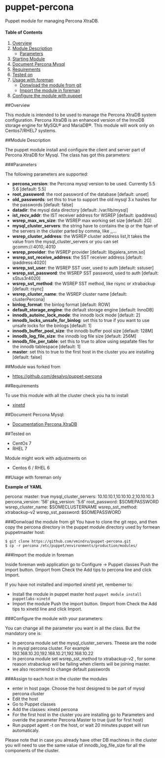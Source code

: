 puppet-percona
======

Puppet module for managing Percona XtraDB.

#### Table of Contents
1. [Overview](#overview)
2. [Module Description](#module-description)
    * [Parameters](#parameters)
3. [Starting Module](#starting-module)
4. [Document Percona Mysql](#document-percona-mysql)
5. [Requirements](#Requirements)
6. [Tested on](#tested-on)
7. [Usage with foreman](#usage-with-foreman)
    * [Donwload the module from git](#donwload-the-module-from-git)
    * [Import the module in foreman](#import-the-module-in-foreman)
8. [Configure the module with puppet](#configure-the-module-with-puppet)


##Overview

This module is intended to be used to manage the Percona XtraDB system configuration.
Percona XtraDB is an enhanced version of the InnoDB storage engine for MySQL® and MariaDB®.
This module will work only on Centos7/RHEL7 systems.

##Module Description

The puppet module install and configure the client and server part of Percona XtraDB for Mysql.
The class has got this parameters:

###Parameters

The following parameters are supported:

* **percona_version**: the Percona mysql version to be used. Currently 5.5 5.6 [default: 5.5]
* **root_password**: the root password of the database [default: unset]
* **old_passwords**: set this to true to support the old mysql 3.x hashes for the passwords [default: false]
* **datadir**: the mysql data directory [default: /var/lib/mysql]
* **ist_recv_addr**: the IST receiver address for WSREP [default: ipaddress]
* **wsrep_max_ws_size**: the WSREP max working set size [default: 2G]
* **mysql_cluster_servers**: the string have to contains the ip or the fqan of the servers in the cluster parted by comma, like <ip1>,<ip2>,...
* **wsrep_cluster_address**: the WSREP cluster address list,It takes the value from the mysql_cluster_servers or you can set gcomm://<ip1>:4010,<ip2>:4010
* **wsrep_provider**: the WSREP provider [default: libgalera_smm.so]
* **wsrep_sst_receive_address**: the SST receiver address [default: ipaddress:4020]
* **wsrep_sst_user**: the WSREP SST user, used to auth [default: sstuser]
* **wsrep_sst_password**: the WSREP SST password, used to auth [default: sStus3r4020]
* **wsrep_sst_method**: the WSREP SST method, like rsync or xtrabackup [default: rsync]
* **wsrep_cluster_name**: the WSREP cluster name [default: clusterPercona]
* **binlog_format**: the binlog format [default: ROW]
* **default_storage_engine**: the default storage engine [default: InnoDB]
* **innodb_autoinc_lock_mode**: the innodb lock mode [default: 2]
* **innodb_locks_unsafe_for_binlog**: set this to true if you want to use unsafe locks for the binlogs [default: 1]
* **innodb_buffer_pool_size**: the innodb buffer pool size [default: 128M]
* **innodb_log_file_size**: the innodb log file size [default: 256M]
* **innodb_file_per_table**: set this to true to allow using sepafate files for the innodb tablespace [default: 1]
* **master**: set this to true to the first host in the cluster you are installing [default: false]


##Module was forked from 

* https://github.com/desalvo/puppet-percona 

##Requirements

To use this module with all the cluster check you ha to install
* [xinetd](https://forge.puppetlabs.com/puppetlabs/xinetd)


##Document Percona Mysql:

* [Documentation Percona XtraDB](http://www.percona.com/software/percona-xtradb)


##Tested on

* CentOs 7
* RHEL 7

Module might work with adjustments on

* Centos 6 / RHEL 6 

##Usage with foreman only 

**Example of YAML** 

  percona:
    master: true
    mysql_cluster_servers: 10.10.10.1,10.10.10.2,10.10.10.3
    percona_version: '56'
    pkg_version: '5.6'
    root_password: $SOMEPASSWORD
    wsrep_cluster_name: $SOMECLUSTERNAME
    wsrep_sst_method: xtrabackup-v2
    wsrep_sst_password: $SOMEPASSWORD


###Donwload the module from git
You have to clone the git repo, and then copy the percona directory in the puppet module directory used by formean puppetmaster host:

    $ git clone https://github.com/vmindru/puppet-percona.git
    $ cp -r percona /etc/puppet/environments/production/modules/

###Import the module in foreman

Inside foreman web application go to Configure -> Puppet classes
Push the import button. (Import from <puppetmester host>
Check the Add tips to percona line and click Import.

If you have not installed and imported xinetd yet, rembemer to:

* Install the module in puppet master host
```puppet module install puppetlabs-xinetd```
* Import the module
Push the import button. (Import from <puppetmester host>
Check the Add tips to xinetd line and click Import.


###Configure the module with your parameters:

You can change all the parameter you want in all the class. But the mandatory one is:
* In percona module set the mysql_cluster_servers. Theese are the node in mysql percona cluster. For example 192.168.10.20,192.168.10.21,192.168.10.22
* In percona module set wsrep_sst_method to xtrabackup-v2 , for some reason xtrabackup will be failing when clients will be joining master. 
* we also recomend to change default passwords 


###Assign to each host in the cluster the modules

* enter in host page. Choose the host designed to be part of mysql percona cluster
* Edit the host
* Go to Puppet classes
* Add the classes: xinetd percona
* For the first host in the cluster you are installing go to Parameters and overide the parameter Percona Master to true (just for first host) 
* Run puppet agent -t on the host, or wait 20 minutes puppet will run automaticaly.

Please note that in case you already have other DB machines in the cluster you will need to use the same value of innodb_log_file_size for all the components of the cluster.


